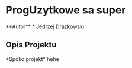 <h1>ProgUzytkowe sa super</h1>
**Autor**
* Jedrzej Drazkowski
<h2>Opis Projektu</h2>
*Spoko projekt* hehe
